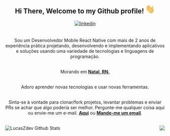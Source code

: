 <div align="center">
<h2> Hi There, Welcome to my Github profile! <img src="https://github.com/lucaszdev/lucaszdev/blob/main/gifs/Hi.gif" width="30"></h2>
<a href="https://www.linkedin.com/in/lucas-lima-6969171ba/" target="_blank">
<img src=https://img.shields.io/badge/linkedin-%2300acee.svg?color=405DE6&style=for-the-badge&logo=linkedin&logoColor=white alt=linkedin style="margin-bottom: 5px;" />
</a>
<br />
<br />

Sou um Desenvolvedor Mobile React Native com mais de 2 anos de experiência prática projetando, desenvolvendo e implementando aplicativos e soluções usando uma variedade de tecnologias e linguagens de programação.
<br />
<br />

 Morando em **[Natal, RN.](https://www.google.com/maps/place/Natal,+State+of+Rio+Grande+do+Norte/@-5.7999146,-35.2922847,12z/data=!3m1!4b1!4m5!3m4!1s0x7b3aaac26460531:0x5d8b404cf00fed69!8m2!3d-5.7841695!4d-35.1999708)**

<br />
Adoro aprender novas tecnologias e usar novas ferramentas.
<br />
<br />

Sinta-se à vontade para clonar/fork projetos, levantar problemas e enviar PRs se achar que algo poderia ser melhor.
Pergunte-me qualquer coisa aqui ou envie-me um e-mail. **[Aqui](https://github.com/lucaszdev/lucaszdev/issues/new)** ou <a href="mailto:lucasz.dev@gmail.com"><b>Mande-me um email</b></a>.
<br />
<br />

<img align="left" src="https://github-readme-stats.vercel.app/api?username=lucaszdev&include_all_commits=true&count_private=true&show_icons=true&line_height=30&title_color=6FDA44&icon_color=6FDA44&text_color=FFF&bg_color=000" height="150" alt="LucasZdev Github Stats">
<img align="right" src="https://github-readme-streak-stats.herokuapp.com/?user=lucaszdev&theme=dark&date_format=j%20M%5B%20Y%5D&currStreakLabel=6FDA44&fire=6FDA44&ring=6FDA44" height="150" />
